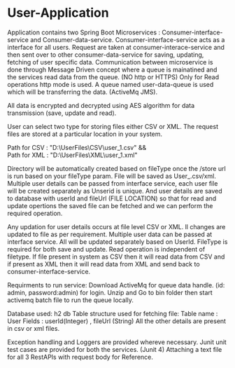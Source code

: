 # User-Application 

Application contains two Spring Boot Microservices : Consumer-interface-service and Consumer-data-service. Consumer-interface-service acts as a interface for all users. Request are taken at consumer-interace-service and then sent over to other consumer-data-service for saving, updating, fetching of user specific data. 
Communication between microservice is done through Message Driven concept where a queue is mainatined and the services read data from the queue. (NO http or HTTPS) 
Only for Read operations http mode is used.
A queue named user-data-queue is used which will be transferring the data. (ActiveMq JMS).

All data is encrypted and decrypted using AES algorithm for data transmission (save, update and read).

User can select two type for storing files either CSV or XML. The request files are stored at a particular location in your system.

Path for CSV : "D:\UserFiles\CSV\user_1.csv" &&  
Path for XML : "D:\UserFiles\XML\user_1.xml"

Directory will be automatically created based on fileType once the /store url is run based on your fileType param.
File will be saved as User_<userId>.csv/xml. 
Multiple user details can be passed from interface service, each user file will be created separately as Unserid is unique. And user details are saved to database with userId and fileUrl (FILE LOCATION) so that for read and update opertions the saved file can be fetched and we can perform the required operation.
  
Any updation for user details occurs at file level CSV or XML. ll changes are updated to file as per requirement. Multiple user data can be passed at interface service. All will be updated separately based on UserId.
FileType is required for both save and update.
Read operation is independent of filetype. If file present in system as CSV then it will read data from CSV and if present as XML then it will read data from XML and send back to consumer-interface-service.

Requirments to run service:
Download ActiveMq for queue data handle. (id: admin, password:admin) for login. Unzip and Go to bin folder then start activemq batch file to run the queue locally.

Database used:
h2 db
Table structure used for fetching file: 
Table name : User
Fields : userId(Integer) , fileUrl (String)
All the other details are present in csv or xml files.

Exception handling and Loggers are provided whereve necessary.
Junit unit test cases are provided for both the services. (Junit 4)
Attaching a text file for all 3 RestAPIs with request body for Reference.
